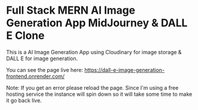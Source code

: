 # Full Stack MERN AI Image Generation App MidJourney & DALL E Clone
This is a AI Image Generation App using Cloudinary for image storage & DALL E for image generation.

You can see the page live here: https://dall-e-image-generation-frontend.onrender.com/

Note: If you get an error please reload the page. Since I'm using a free hosting service the instance will spin down so it will take some time to make it go back live.
